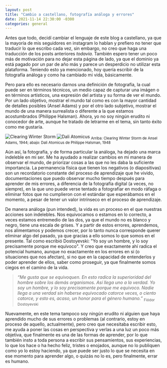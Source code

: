 ```yaml
---
layout: post
title: "Cambio a castellano, fotografía análoga y errores"
date: 2021-11-14 22:30:00 -0300
categories: general 
---
```

Antes que todo, decidí cambiar el lenguaje de este blog a castellano, ya que la mayoría de mis seguidores en instagram lo hablan y prefiero no tener que traducir lo que escribo cada vez, sin embargo, no creo que haga una traducción de los posts anteriores *todavía*. También espero tener un poco más de motivación para no dejar esta página de lado, ya que el dominio ya está pagado por un par de año más y parece un desperdicio no utilizar esta plataforma. Teniendo esto ya mencionado, hoy quería escribir de la fotografía análoga y como ha cambiado mi vida, básicamente.

Pero para ello es necesario darnos una definición de fotografía, la cual puede ser en términos técnicos, un medio capaz de capturar una imágen o en términos artísticos, una expresión del artista y su forma de ver el mundo. Por un lado objetivo, mostrar el mundo tal como es con la mayor cantidad de detalles posibles (Ansel Adams) y por el otro lado subjetivo, mostrar el mundo de una manera surrealista o diferente a la que estamos acostumbrados (Philippe Halsman). Ahora, yo no soy ningún erudito ni conocedor de arte, aunque he tratado de letrarme en el tema, sin tanto éxito como me gustaría.

![Clearing Winter Storm](https://i.imgur.com/LZyNnOj.jpg) 
![Dali Atomicus](https://i.imgur.com/1z0iDkT.jpg)
<sub>Arriba: Clearing Winter Storm de Ansel Adams, 1944; abajo: Dali Atomicus de Philippe Halsman, 1948 </sub>

Aún así, la fotografía, y de forma particular la análoga, ha dejado una marca indeleble en mi ser. Me ha ayudado a realizar cambios en mi manera de observar el mundo, de priorizar cosas a las que no les daba la suficiente importancia. La permanencia física que tienen los negativos (o diapositivas) son un recordatorio constante del proceso de aprendizaje que he vivido, documentaciones que puedo observar mucho tiempo después para aprender de mis errores, a diferencia de la fotografía digital (a veces, no siempre), en la que uno puede verse tentado a fotografiar en modo ráfaga o eliminar fotos que no cumplieron con el estándar que esperábamos en el momento, a pesar de tener un valor intrínseco en el proceso de aprendizaje.

De manera análoga (pun intended), la vida es un proceso en el que nuestras acciones son indelebles. Nos equivocamos o estamos en lo correcto, a veces estamos entremedio de las dos, ya que el mundo no es blanco y negro, tiene una escala de grises. Y a partir de estos errores, aprendemos, nos alimentamos y podemos crecer, por lo tanto nunca corresponde querer eliminar algo del pasado, ya que gracias a ello somos lo que somos en el presente. Tal como escribió Dostoyevski: "Yo soy un hombre, y lo soy precisamente porque me equivoco". Y creo que exactamente ahí radica el potencial humano, aunque no exactamente en los errores en si (o situaciones que nos afectan), si no que en la capacidad de entenderlos y poder aprender de ellos, saber como proseguir, ya que finalmente somos ciegos en el camino de la vida.

> _“Me gusta que se equivoquen. En esto radica la superioridad del hombre sobre los demás organismos. Así llega uno a la verdad. Yo soy un hombre, y lo soy precisamente porque me equivoco. Nadie llega a una verdad sin haberse equivocado catorce veces, o ciento catorce, y esto es, acaso, un honor para el género humano.”_ <sub>Fiódor Dostoyevski</sub>

Nuevamente, en este tema tampoco soy ningún erudito ni alguien que haya aprendido mucho de sus errores o problemas (al contrario, estoy en proceso de aquello, actualmente), pero creo que necesitaba escribir esto, me ayuda a poner las cosas en perspectiva y verlas a una luz un poco más objetiva, que finalmente es una de las formas de aprender, por lo que también insto a toda persona a escribir sus pensamientos, sus experiencias, lo que los hace o ha hecho feliz, tristes o enojados, aunque no lo publiquen como yo lo estoy haciendo, ya que puede ser justo lo que se necesita en ese momento para aprender algo, o quizás no lo es, pero finalmente, errar es humano.



